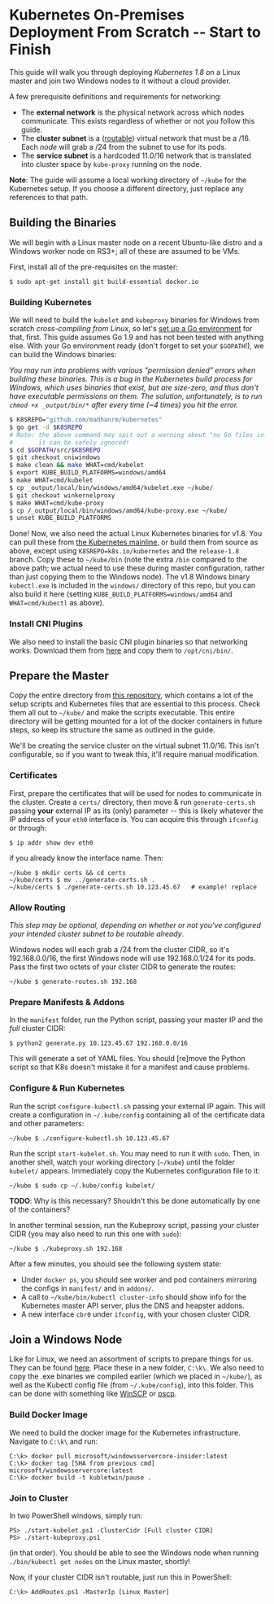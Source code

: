 # Kubernetes On-Premises Deployment From Scratch -- Start to Finish #
This guide will walk you through deploying *Kubernetes 1.8* on a Linux master and join two Windows nodes to it without a cloud provider.

A few prerequisite definitions and requirements for networking:

  - The **external network** is the physical network across which nodes communicate. This exists regardless of whether or not you follow this guide.
  - The **cluster subnet** is a (<a href="#allow-routing">routable</a>) virtual network that must be a /16. Each _node_ will grab a /24 from the subnet to use for its pods.
  - The **service subnet** is a hardcoded 11.0/16 network that is translated into cluster space by `kube-proxy` running on the node.

**Note**: The guide will assume a local working directory of `~/kube` for the Kubernetes setup. If you choose a different directory, just replace any references to that path.

## Building the Binaries ##
We will begin with a Linux master node on a recent Ubuntu-like distro and a Windows worker node on RS3+; all of these are assumed to be VMs.

First, install all of the pre-requisites on the master:

    $ sudo apt-get install git build-essential docker.io

### Building Kubernetes ###
We will need to build the `kubelet` and `kubeproxy` binaries for Windows from scratch _cross-compiling from Linux_, so let's [set up a Go environment](https://golang.org/doc/install#install) for that, first. This guide assumes Go 1.9 and has not been tested with anything else. With your Go environment ready (don't forget to set your `$GOPATH`!), we can build the Windows binaries:

_You may run into problems with various "permission denied" errors when building these binaries. This is a bug in the Kubernetes build process for Windows, which uses binaries that exist, but are size-zero, and thus don't have executable permissions on them. The solution, unfortunately, is to run `chmod +x _output/bin/*` after every time (~4 times) you hit the error._

```bash
$ K8SREPO="github.com/madhanrm/kubernetes"
$ go get -d $K8SREPO
# Note: the above command may spit out a warning about "no Go files in...", but
#       it can be safely ignored!
$ cd $GOPATH/src/$K8SREPO
$ git checkout cniwindows
$ make clean && make WHAT=cmd/kubelet
$ export KUBE_BUILD_PLATFORMS=windows/amd64
$ make WHAT=cmd/kubelet
$ cp _output/local/bin/windows/amd64/kubelet.exe ~/kube/
$ git checkout winkernelproxy 
$ make WHAT=cmd/kube-proxy
$ cp /_output/local/bin/windows/amd64/kube-proxy.exe ~/kube/
$ unset KUBE_BUILD_PLATFORMS
```

Done! Now, we also need the actual Linux Kubernetes binaries for v1.8. You can pull these from [the Kubernetes mainline](https://github.com/kubernetes/kubernetes/releases/tag/v1.8.0-rc.1), or build them from source as above, except using `K8SREPO=k8s.io/kubernetes` and the `release-1.8` branch. Copy these to `~/kube/bin` (note the extra `/bin` compared to the above path; we actual need to use these during master configuration, rather than just copying them to the Windows node). The v1.8 Windows binary `kubectl.exe` is included in the `windows/` directory of this repo, but you can also build it here (setting `KUBE_BUILD_PLATFORMS=windows/amd64` and `WHAT=cmd/kubectl` as above).

### Install CNI Plugins ###
We also need to install the basic CNI plugin binaries so that networking works. Download them from [here](https://github.com/containernetworking/plugins/releases) and copy them to `/opt/cni/bin/`.

## Prepare the Master ##
Copy the entire directory from [this repository](https://github.com/Microsoft/SDN/tree/master/Kubernetes/linux), which contains a lot of the setup scripts and Kubernetes files that are essential to this process. Check them all out to `~/kube/` and make the scripts executable. This entire directory will be getting mounted for a lot of the docker containers in future steps, so keep its structure the same as outlined in the guide. 

We'll be creating the service cluster on the virtual subnet 11.0/16. This isn't configurable, so if you want to tweak this, it'll require manual modification.

### Certificates ###
First, prepare the certificates that will be used for nodes to communicate in the cluster. Create a `certs/` directory, then move & run `generate-certs.sh` passing **your** external IP as its (only) parameter -- this is likely whatever the IP address of your `eth0` interface is. You can acquire this through `ifconfig` or through:

    $ ip addr show dev eth0

if you already know the interface name. Then:

    ~/kube $ mkdir certs && cd certs
    ~/kube/certs $ mv ../generate-certs.sh .
    ~/kube/certs $ ./generate-certs.sh 10.123.45.67   # example! replace

### Allow Routing ###
_This step may be optional, depending on whether or not you've configured your intended cluster subnet to be routable already_.

Windows nodes will each grab a /24 from the cluster CIDR, so it's 192.168.0.0/16, the first Windows node will use 192.168.0.1/24 for its pods. Pass the first two octets of your clister CIDR to generate the routes:

    ~/kube $ generate-routes.sh 192.168

### Prepare Manifests & Addons ###
In the `manifest` folder, run the Python script, passing your master IP and the _full_ cluster CIDR:

    $ python2 generate.py 10.123.45.67 192.168.0.0/16

This will generate a set of YAML files. You should [re]move the Python script so that K8s doesn't mistake it for a manifest and cause problems.

### Configure & Run Kubernetes ###
Run the script `configure-kubectl.sh` passing your external IP again. This will create a configuration in `~/.kube/config` containing all of the certificate data and other parameters:

    ~/kube $ ./configure-kubectl.sh 10.123.45.67

Run the script `start-kubelet.sh`. You may need to run it with `sudo`. Then, in another shell, watch your working directory (`~/kube`) until the folder `kubelet/` appears. Immediately copy the Kubernetes configuration file to it:

    ~/kube $ sudo cp ~/.kube/config kubelet/

**TODO**: Why is this necessary? Shouldn't this be done automatically by one of the containers?

In another terminal session, run the Kubeproxy script, passing your cluster CIDR (you may also need to run this one with `sudo`):

    ~/kube $ ./kubeproxy.sh 192.168

After a few minutes, you should see the following system state:

  - Under `docker ps`, you should see worker and pod containers mirroring the configs in `manifest/` and in `addons/`.
  - A call to `~/kube/bin/kubectl cluster-info` should show info for the Kubernetes master API server, plus the DNS and heapster addons.
  - A new interface `cbr0` under `ifconfig`, with your chosen cluster CIDR.

## Join a Windows Node ##
Like for Linux, we need an assortment of scripts to prepare things for us. They can be found [here](https://github.com/Microsoft/SDN/tree/master/Kubernetes/windows). Place these in a new folder, `C:\k\`. We also need to copy the .exe binaries we compiled earlier (which we placed in `~/kube/`), as well as the Kubectl config file (from `~/.kube/config`), into this folder. This can be done with something like [WinSCP](https://winscp.net/eng/download.php) or [pscp](https://www.chiark.greenend.org.uk/~sgtatham/putty/latest.html).

### Build Docker Image ###
We need to build the docker image for the Kubernetes infrastructure. Navigate
to `C:\k\` and run:

    C:\k> docker pull microsoft/windowsservercore-insider:latest
    C:\k> docker tag [SHA from previous cmd] microsoft/windowsservercore:latest
    C:\k> docker build -t kubletwin/pause .

### Join to Cluster ###
In two PowerShell windows, simply run:

    PS> ./start-kubelet.ps1 -ClusterCidr [Full cluster CIDR]
    PS> ./start-kubeproxy.ps1

(in that order). You should be able to see the Windows node when running `./bin/kubectl get nodes` on the Linux master, shortly!

Now, if your cluster CIDR isn't routable, just run this in PowerShell:

    C:\k> AddRoutes.ps1 -MasterIp [Linux Master]

